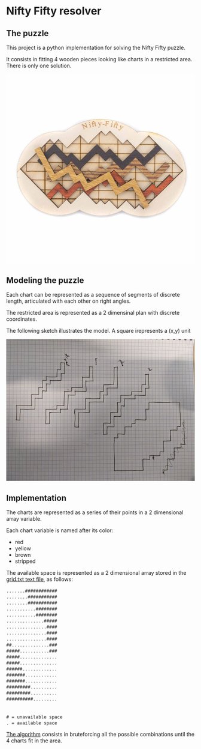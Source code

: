 # Nifty Fifty resolver

## The puzzle 

This project is a python implementation for
solving the Nifty Fifty puzzle.

It consists in fitting 4 wooden pieces looking
like charts in a restricted area. There is only 
one solution.

![image of the nifty fifty puzzle](nifty.jpg)

## Modeling the puzzle 

Each chart can be represented as a sequence of 
segments of discrete length, articulated with 
each other on right angles.

The restricted area is represented as a 2 dimensinal 
plan with discrete coordinates.

The following sketch illustrates the model.
A square irepresents a (x,y) unit

![graphical representation of the model](model.jpg)

## Implementation 

The charts are represented as a series of their points 
in a 2 dimensional array variable.

Each chart variable is named after its color:

- red
- yellow
- brown
- stripped

The available space is represented as a 2 dimensional 
array stored in the [grid.txt text file](grid.txt), as 
follows:

```
.......############
........###########
........###########
...........########
...........########
..............#####
...............####
...............####
...............####
##..............###
#####...........###
#####..............
#####..............
######.............
#######............
#######............
#########..........
#########..........
##########.........


# = unavailable space
. = available space
```

[The algorithm](nifty.py) consists in bruteforcing all the possible
combinations until the 4 charts fit in the area.


